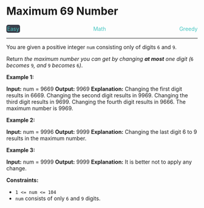 # Maximum 69 Number

<div style="display: flex; justify-content: space-between; align-items: center">
<div style="color: #46c6c2;
padding: 2px; background-color: #3a3f4b; border-radius: 5px;">Easy</div>
<div style="color: #46c6c2">Math</div>
<div style="color: #46c6c2">Greedy</div>
</div>

---

You are given a positive integer `num` consisting only of digits `6` and `9`.

Return _the maximum number you can get by changing **at most** one digit (_`6` _becomes_ `9`_, and_ `9` _becomes_ `6`_)_.

**Example 1:**

**Input:** num = 9669
**Output:** 9969
**Explanation:** 
Changing the first digit results in 6669.
Changing the second digit results in 9969.
Changing the third digit results in 9699.
Changing the fourth digit results in 9666.
The maximum number is 9969.

**Example 2:**

**Input:** num = 9996
**Output:** 9999
**Explanation:** Changing the last digit 6 to 9 results in the maximum number.

**Example 3:**

**Input:** num = 9999
**Output:** 9999
**Explanation:** It is better not to apply any change.

**Constraints:**

*   `1 <= num <= 104`
*   `num` consists of only `6` and `9` digits.